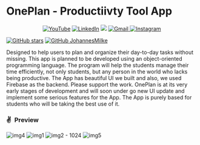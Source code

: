 # OnePlan - Productiivty Tool App
<div align="center">

<a  href="https://www.youtube.com/channel/UCllaxM77xLnh9X0496_d4RQ" target="_blank"><img alt="YouTube" src="https://img.shields.io/badge/Youtube-%23FF0000.svg?style=for-the-badge&logo=YouTube&logoColor=white" /></a>
<a  href="https://www.linkedin.com/in/aashiqumar/" target="_blank"><img alt="LinkedIn" src="https://img.shields.io/badge/linkedin%20-%230077B5.svg?&style=for-the-badge&logo=linkedin&logoColor=white" /></a>
<a href="https://twitter.com/aashiqumr" target="_blank"><img src="https://img.shields.io/badge/twitter-%2300acee.svg?&style=for-the-badge&logo=twitter&logoColor=white&alt=twitter" /></a>
<a href="info@aashiqumar.com"><img  alt="Gmail" src="https://img.shields.io/badge/Gmail-D14836?style=for-the-badge&logo=gmail&logoColor=white" />
<a  href="https://www.instagram.com/drylast/"><img alt="Instagram" src="https://img.shields.io/badge/Instagram-E4405F?style=for-the-badge&logo=instagram&logoColor=white">
   </a>
   
</div>
  
[![GitHub stars](https://img.shields.io/github/stars/JohannesMilke/sqflite_database_example.svg?style=social&label=Star)](https://github.com/aashiqumar/OnePlan)
[![GitHub JohannesMilke](https://img.shields.io/github/followers/JohannesMilke?label=follow&style=social)](https://github.com/aashiqumar)

Designed to help users to plan and organize their day-to-day tasks without missing. This app is planned to be developed using an object-oriented programming language. The program will help the students manage their time efficiently, not only students, but any person in the world who lacks being productive. The App has beautiful UI we built and also, we used Firebase as the backend. Please support the work. OnePlan is at its very early stages of development and will soon under go new UI update and implement some serious features for the App. The App is purely based for students who will be taking the best use of it.


### ✌&ensp;Preview
   
![img4](https://user-images.githubusercontent.com/62248357/152631190-29f2bf32-0f51-4c48-8758-fe0b58770044.png)
![img1](https://user-images.githubusercontent.com/62248357/152631183-bd00cef0-dfcc-4e37-bbde-24e887e7181f.png)
![img2 - 1024](https://user-images.githubusercontent.com/62248357/152631188-d182ea7e-2d6b-4352-a5ef-f300e5682cf9.png)
![img5](https://user-images.githubusercontent.com/62248357/152631201-7ac9926f-248c-46d3-91de-32397d486904.png)
